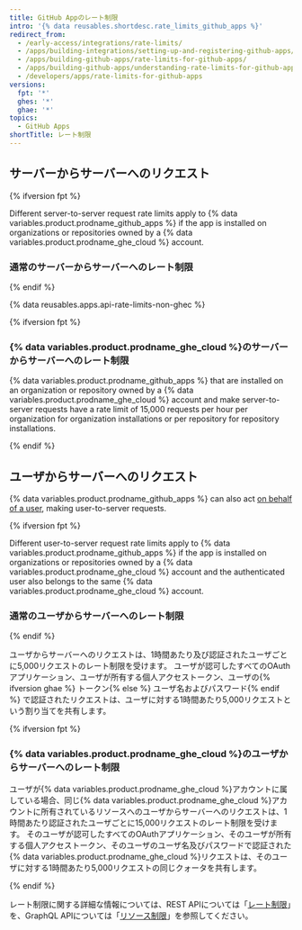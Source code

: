 ```yaml
---
title: GitHub Appのレート制限
intro: '{% data reusables.shortdesc.rate_limits_github_apps %}'
redirect_from:
  - /early-access/integrations/rate-limits/
  - /apps/building-integrations/setting-up-and-registering-github-apps/about-rate-limits-for-github-apps/
  - /apps/building-github-apps/rate-limits-for-github-apps/
  - /apps/building-github-apps/understanding-rate-limits-for-github-apps
  - /developers/apps/rate-limits-for-github-apps
versions:
  fpt: '*'
  ghes: '*'
  ghae: '*'
topics:
  - GitHub Apps
shortTitle: レート制限
---
```


## サーバーからサーバーへのリクエスト

{% ifversion fpt %}

Different server-to-server request rate limits apply to {% data variables.product.prodname_github_apps %} if the app is installed on organizations or repositories owned by a {% data variables.product.prodname_ghe_cloud %} account.

### 通常のサーバーからサーバーへのレート制限

{% endif %}

{% data reusables.apps.api-rate-limits-non-ghec %}

{% ifversion fpt %}

### {% data variables.product.prodname_ghe_cloud %}のサーバーからサーバーへのレート制限

{% data variables.product.prodname_github_apps %} that are installed on an organization or repository owned by a {% data variables.product.prodname_ghe_cloud %} account and make server-to-server requests have a rate limit of 15,000 requests per hour per organization for organization installations or per repository for repository installations.

{% endif %}

## ユーザからサーバーへのリクエスト

{% data variables.product.prodname_github_apps %} can also act [on behalf of a user](/apps/building-github-apps/identifying-and-authorizing-users-for-github-apps/#identifying-and-authorizing-users-for-github-apps), making user-to-server requests.

{% ifversion fpt %}

Different user-to-server request rate limits apply to {% data variables.product.prodname_github_apps %} if the app is installed on organizations or repositories owned by a {% data variables.product.prodname_ghe_cloud %} account and the authenticated user also belongs to the same {% data variables.product.prodname_ghe_cloud %} account.

### 通常のユーザからサーバーへのレート制限

{% endif %}

ユーザからサーバーへのリクエストは、1時間あたり及び認証されたユーザごとに5,000リクエストのレート制限を受けます。 ユーザが認可したすべてのOAuthアプリケーション、ユーザが所有する個人アクセストークン、ユーザの{% ifversion ghae %} トークン{% else %} ユーザ名およびパスワード{% endif %} で認証されたリクエストは、ユーザに対する1時間あたり5,000リクエストという割り当てを共有します。

{% ifversion fpt %}

### {% data variables.product.prodname_ghe_cloud %}のユーザからサーバーへのレート制限

ユーザが{% data variables.product.prodname_ghe_cloud %}アカウントに属している場合、同じ{% data variables.product.prodname_ghe_cloud %}アカウントに所有されているリソースへのユーザからサーバーへのリクエストは、1時間あたり認証されたユーザごとに15,000リクエストのレート制限を受けます。 そのユーザが認可したすべてのOAuthアプリケーション、そのユーザが所有する個人アクセストークン、そのユーザのユーザ名及びパスワードで認証された{% data variables.product.prodname_ghe_cloud %}リクエストは、そのユーザに対する1時間あたり5,000リクエストの同じクォータを共有します。

{% endif %}

レート制限に関する詳細な情報については、REST APIについては「[レート制限](/rest/overview/resources-in-the-rest-api#rate-limiting)」を、GraphQL APIについては「[リソース制限](/graphql/overview/resource-limitations)」を参照してください。
